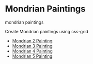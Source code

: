 # Mondrian Paintings

mondrian paintings

Create Mondrian paintings using css-grid

* [Mondrian 2 Painting](youtryit.html "Mondrian 5 Painting")
* [Mondrian 3 Painting](mondrian-3.html "Mondrian 3 Painting")
* [Mondrian 4 Painting](mondrian-4.html "Mondrian 4 Painting")
* [Mondrian 5 Painting](mondrian-5.html "Mondrian 5 Painting")
